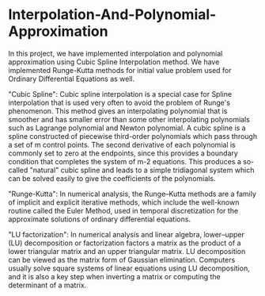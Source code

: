 # Interpolation-And-Polynomial-Approximation
In this project, we have implemented interpolation and polynomial approximation using Cubic Spline Interpolation method. We have implemented Runge-Kutta methods for initial value problem used for Ordinary Differential Equations as well.

"Cubic Spline":
 Cubic spline interpolation is a special case for Spline interpolation that is used very often to avoid the problem of Runge's phenomenon. This method gives an interpolating polynomial that is smoother and has smaller error than some other interpolating polynomials such as Lagrange polynomial and Newton polynomial. A cubic spline is a spline constructed of piecewise third-order polynomials which pass through a  set of m control points. The second derivative of each polynomial is commonly set to zero at the endpoints, since this provides a boundary condition that completes the system of m-2 equations. This produces a so-called "natural" cubic spline and leads to a simple tridiagonal system which can be solved easily to give the coefficients of the polynomials.

"Runge-Kutta":
 In numerical analysis, the Runge–Kutta methods are a family of implicit and explicit iterative methods, which include the well-known routine called the Euler Method, used in temporal discretization for the approximate solutions of ordinary differential equations.

"LU factorization":
 In numerical analysis and linear algebra, lower–upper (LU) decomposition or factorization factors a matrix as the product of a lower triangular matrix and an upper triangular matrix. LU decomposition can be viewed as the matrix form of Gaussian elimination. Computers usually solve square systems of linear equations using LU decomposition, and it is also a key step when inverting a matrix or computing the determinant of a matrix.

